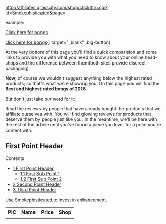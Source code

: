 <!---Affiliate Link Base---->

http://affiliates.grasscity.com/shop/clickthru.cgi?id=Smokephisticated&page=

example:

<a target="_blank" href="http://affiliates.grasscity.com/shop/clickthru.cgi?id=Smokephisticated&page=(paste bong page url here)">Click here for bongs</a>

[click here for bongs](http://affiliates.grasscity.com/shop/clickthru.cgi?id=Smokephisticated&page=pastebongpageurlhere){: target="_blank" .big-button}



At the very bottom of this page you'll find a quick comparision and some links to provide you with what you need to know about your online head-shops and the difference between them(both sites provide discreet packaging).

**Now**, of course we wouldn't suggest anything below the highest rated products; so that's what we're showing you. 
On this page you will find the **Best and highest rated bongs of 2018.** 

But don't just take *our* word for it:

Read the reviews by people that have already bought the products that we affiliate ourselves with. You will find glowing reviews for products that deserve them by people just like you. In the meantime, we'll be here with the rest of the article until you've found a piece you love, for a price you're content with.

<h2 id="First_Point_Header">First Point Header</h2>

<div id="toc_container">
<p class="toc_title">Contents</p>
<ul class="toc_list">
  <li><a href="#First_Point_Header">1 First Point Header</a>
  <ul>
    <li><a href="#First_Sub_Point_1">1.1 First Sub Point 1</a></li>
    <li><a href="#First_Sub_Point_2">1.2 First Sub Point 2</a></li>
  </ul>
</li>
<li><a href="#Second_Point_Header">2 Second Point Header</a></li>
<li><a href="#Third_Point_Header">3 Third Point Header</a></li>
</ul>
</div>


Use Smokephisticated to invest in enhancement.
<table class="basic-table">
	<tr>
		<th>PIC</th>
		<th>Name</th>
		<th>Price</th> 
		<th>Shop</th>
	</tr>
	<tr>
		<td></td>
		<td></td>
		<td></td>
		<td></td>
	</tr>